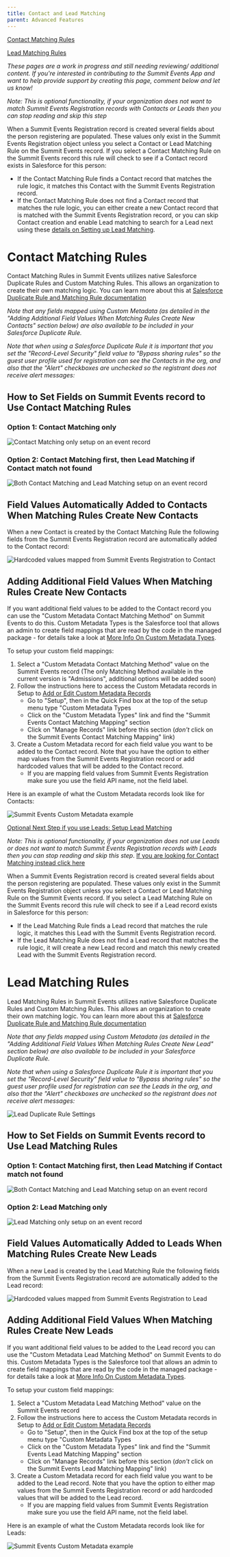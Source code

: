 ```yaml
---
title: Contact and Lead Matching
parent: Advanced Features
---
```


[Contact Matching Rules](https://sfdo-community-sprints.github.io/summit-events-app-documentation/docs/advanced-features/contact-and-lead-matching/#contact-matching-rules)

[Lead Matching Rules](https://sfdo-community-sprints.github.io/summit-events-app-documentation/docs/advanced-features/contact-and-lead-matching/#lead-matching-rules)

*These pages are a work in progress and still needing reviewing/ additional content. If you're interested in contributing to the Summit Events App and want to help provide support by creating this page, comment below and let us know!*

_Note:  This is optional functionality, if your organization does not want to match Summit Events Registration records with Contacts or Leads then you can stop reading and skip this step_

When a Summit Events Registration record is created several fields about the person registering are populated.   These values only exist in the Summit Events Registration object unless you select a Contact or Lead Matching Rule on the Summit Events record.  If you select a Contact Matching Rule on the Summit Events record this rule will check to see if a Contact record exists in Salesforce for this person:
* If the Contact Matching Rule finds a Contact record that matches the rule logic, it matches this Contact with the Summit Events Registration record.
* If the Contact Matching Rule does not find a Contact record that matches the rule logic, you can either create a new Contact record that is matched with the Summit Events Registration record, or you can skip Contact creation and enable Lead matching to search for a Lead next using these [details on Setting up Lead Matching](https://github.com/SFDO-Community-Sprints/Summit-Events-App/wiki/0c-%E2%80%93-Setup-Lead-Matching).

# Contact Matching Rules

Contact Matching Rules in Summit Events utilizes native Salesforce Duplicate Rules and Custom Matching Rules.  This allows an organization to create their own matching logic.  You can learn more about this at [Salesforce Duplicate Rule and Matching Rule documentation](https://help.salesforce.com/articleView?id=duplicate_rules_map_of_reference.htm&type=5)

_Note that any fields mapped using Custom Metadata (as detailed in the "Adding Additional Field Values When Matching Rules Create New Contacts" section below) are also available to be included in your Salesforce Duplicate Rule._

_Note that when using a Salesforce Duplicate Rule it is important that you set the "Record-Level Security" field value to "Bypass sharing rules" so the guest user profile used for registration can see the Contacts in the org, and also that the "Alert" checkboxes are unchecked so the registrant does not receive alert messages:_

## How to Set Fields on Summit Events record to Use Contact Matching Rules

### Option 1:  Contact Matching only
![Contact Matching only setup on an event record](https://github.com/SFDO-Community-Sprints/Summit-Events-App/blob/master/images/Contact%20Matching%20only%20Setup%20on%20Summit%20Event%20record.png?raw=true)

### Option 2:  Contact Matching first, then Lead Matching if Contact match not found
![Both Contact Matching and Lead Matching setup on an event record](https://github.com/SFDO-Community-Sprints/Summit-Events-App/blob/master/images/Contact%20and%20Lead%20Matching%20Setup%20when%20using%20both%20on%20Summit%20Event%20record.png?raw=true)

## Field Values Automatically Added to Contacts When Matching Rules Create New Contacts

When a new Contact is created by the Contact Matching Rule the following fields from the Summit Events Registration record are automatically added to the Contact record:

![Hardcoded values mapped from Summit Events Registration to Contact](../images/Contact%20Matching%20Rule%20hardcoded%20fields%20v2.png)

## Adding Additional Field Values When Matching Rules Create New Contacts
If you want additional field values to be added to the Contact record you can use the "Custom Metadata Contact Matching Method" on Summit Events to do this.  Custom Metadata Types is the Salesforce tool that allows an admin to create field mappings that are read by the code in the managed package - for details take a look at [More Info On Custom Metadata Types](https://help.salesforce.com/articleView?id=custommetadatatypes_about.htm&type=5).

To setup your custom field mappings: 
1) Select a "Custom Metadata Contact Matching Method" value on the Summit Events record (The only Matching Method available in the current version is "Admissions", additional options will be added soon)
2) Follow the instructions here to access the Custom Metadata records in Setup to [Add or Edit Custom Metadata Records](https://help.salesforce.com/articleView?id=custommetadatatypes_ui_populate.htm&type=5) 
     + Go to "Setup", then in the Quick Find box at the top of the setup menu type "Custom Metadata Types
     + Click on the "Custom Metadata Types" link and find the "Summit Events Contact Matching Mapping" section 
     + Click on "Manage Records" link before this section (_don't_ click on the Summit Events Contact Matching Mapping" link)
3) Create a Custom Metadata record for each field value you want to be added to the Contact record.  Note that you have the option to either map values from the Summit Events Registration record or add hardcoded values that will be added to the Contact record.
      + If you are mapping field values from Summit Events Registration make sure you use the field API name, not the field label.

Here is an example of what the Custom Metadata records look like for Contacts:

![Summit Events Custom Metadata example](images/Summit%20Events%20Contact%20Matching%20Mappings%20Custom%20Metadata%20screenshot.png)

[Optional Next Step if you use Leads: Setup Lead Matching](https://github.com/SFDO-Community/Summit-Events-App/wiki/0c-%E2%80%93-Setup-Lead-Matching)



_Note:  This is optional functionality, if your organization does not use Leads or does not want to match Summit Events Registration records with Leads then you can stop reading and skip this step_.  [If you are looking for Contact Matching instead click here](https://github.com/SFDO-Community-Sprints/Summit-Events-App/wiki/0c--%E2%80%93-Setup-Contact-Matching)

When a Summit Events Registration record is created several fields about the person registering are populated.   These values only exist in the Summit Events Registration object unless you select a Contact or Lead Matching Rule on the Summit Events record.  If you select a Lead Matching Rule on the Summit Events record this rule will check to see if a Lead record exists in Salesforce for this person:
* If the Lead Matching Rule finds a Lead record that matches the rule logic, it matches this Lead with the Summit Events Registration record.
* If the Lead Matching Rule does not find a Lead record that matches the rule logic, it will create a new Lead record and match this newly created Lead with the Summit Events Registration record.

# Lead Matching Rules

Lead Matching Rules in Summit Events utilizes native Salesforce Duplicate Rules and Custom Matching Rules.  This allows an organization to create their own matching logic.  You can learn more about this at [Salesforce Duplicate Rule and Matching Rule documentation](https://help.salesforce.com/articleView?id=duplicate_rules_map_of_reference.htm&type=5)

_Note that any fields mapped using Custom Metadata (as detailed in the "Adding Additional Field Values When Matching Rules Create New Lead" section below) are also available to be included in your Salesforce Duplicate Rule._

_Note that when using a Salesforce Duplicate Rule it is important that you set the "Record-Level Security" field value to "Bypass sharing rules" so the guest user profile used for registration can see the Leads in the org, and also that the "Alert" checkboxes are unchecked so the registrant does not receive alert messages:_
  
![Lead Duplicate Rule Settings](https://raw.githubusercontent.com/SFDO-Community-Sprints/Summit-Events-App/master/images/Lead%20Duplicate%20Rule%20settings%20screenshot%20for%20Summit%20Events%20matching.png)

## How to Set Fields on Summit Events record to Use Lead Matching Rules
### Option 1: Contact Matching first, then Lead Matching if Contact match not found
![Both Contact Matching and Lead Matching setup on an event record](https://github.com/SFDO-Community-Sprints/Summit-Events-App/blob/master/images/Contact%20and%20Lead%20Matching%20Setup%20when%20using%20both%20on%20Summit%20Event%20record.png?raw=true)

### Option 2:  Lead Matching only
![Lead Matching only setup on an event record](https://github.com/SFDO-Community-Sprints/Summit-Events-App/blob/master/images/Lead%20Matching%20only%20Setup%20on%20Summit%20Event%20record.png?raw=true)

## Field Values Automatically Added to Leads When Matching Rules Create New Leads

When a new Lead is created by the Lead Matching Rule the following fields from the Summit Events Registration record are automatically added to the Lead record:

![Hardcoded values mapped from Summit Events Registration to Lead](https://raw.githubusercontent.com/SFDO-Community-Sprints/Summit-Events-App/master/images/Lead%20Matching%20Rule%20hardcoded%20fields.png)

## Adding Additional Field Values When Matching Rules Create New Leads
If you want additional field values to be added to the Lead record you can use the "Custom Metadata Lead Matching Method" on Summit Events to do this.  Custom Metadata Types is the Salesforce tool that allows an admin to create field mappings that are read by the code in the managed package - for details take a look at [More Info On Custom Metadata Types](https://help.salesforce.com/articleView?id=custommetadatatypes_about.htm&type=5).

To setup your custom field mappings: 
1) Select a "Custom Metadata Lead Matching Method" value on the Summit Events record 
2) Follow the instructions here to access the Custom Metadata records in Setup to [Add or Edit Custom Metadata Records](https://help.salesforce.com/articleView?id=custommetadatatypes_ui_populate.htm&type=5) 
     + Go to "Setup", then in the Quick Find box at the top of the setup menu type "Custom Metadata Types
     + Click on the "Custom Metadata Types" link and find the "Summit Events Lead Matching Mapping" section 
     + Click on "Manage Records" link before this section (_don't_ click on the Summit Events Lead Matching Mapping" link)
3) Create a Custom Metadata record for each field value you want to be added to the Lead record.  Note that you have the option to either map values from the Summit Events Registration record or add hardcoded values that will be added to the Lead record.
      + If you are mapping field values from Summit Events Registration make sure you use the field API name, not the field label.

Here is an example of what the Custom Metadata records look like for Leads:

![Summit Events Custom Metadata example](https://github.com/SFDO-Community-Sprints/Summit-Events-App/blob/master/images/Lead%20Matching%20Custom%20Metadata%20Mappings.png?raw=true)
